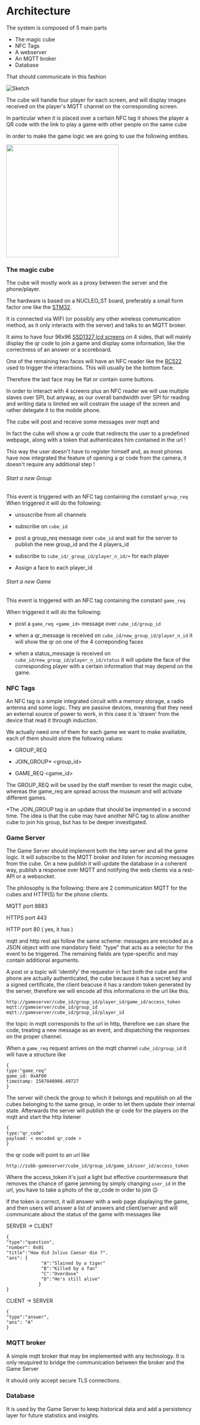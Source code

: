 # Architecture

The system is composed of 5 main parts

- The magic cube
- NFC Tags
- A webserver
- An MQTT broker
- Database

That should communicate in this fashion

![Sketch](https://di3go-article-images.s3.eu-central-1.amazonaws.com/uPic/Sketch.png)

The cube will handle four player for each screen, and will display images received on the player's MQTT channel on the corresponding screen.

In particular when it is placed over a certain NFC tag it shows the player a QR code  with the link to play a game with other people on the same cube

In order to make the game logic we are going to use the following entities.


<img src="https://di3go-article-images.s3.eu-central-1.amazonaws.com/uPic/Untitled%20Document-2.png" height="300" >


### The magic cube

The cube will mostly work as a proxy between the server and the phone/player.

The hardware is based on a NUCLEO_ST board, preferably a small form factor one like the [STM32](https://www.st.com/content/st_com/en/products/evaluation-tools/product-evaluation-tools/mcu-mpu-eval-tools/stm32-mcu-mpu-eval-tools/stm32-nucleo-boards/nucleo-f042k6.html). 

It is connected via WIFI (or possibly any other wireless communication method, as it only interacts with the server) and talks to an MQTT broker.

It aims to have four 96x96 [SSD1327  lcd screens](https://www.reichelt.com/it/it/arduino-display-1-12-display-grove-oled-ssd1327-grv-oled-1-12-p191247.html?r=1) on  4 sides, that will mainly display the qr code to join a game and display some information, like the correctness of an answer or a scoreboard.

One of the remaining two faces will have an NFC reader like the [RC522](https://lastminuteengineers.com/how-rfid-works-rc522-arduino-tutorial/) used to trigger the interactions. This will usually be the bottom face.

Therefore the last face may be flat or contain some buttons.

In order to interact with 4 screens plus an NFC reader we will use multiple slaves over SPI, but anyway, as our overall bandwidth over SPI for reading and writing data is  limited we will costrain the usage of the screen and rather delegate it to the mobile phone.

The cube will post and receive some messages over mqtt and 

In fact the cube will show a qr code that redirects the user to a predefined webpage, along with a token that authenticates him contained in the url !

This way the user doesn't have to register himself and, as  most phones have now  integrated the feature of opening a qr code from the camera, it doesn't require any additional step !

###### Start a new Group

This event is triggered with an NFC tag containing  the constant `group_req` 
 When triggered it will do the following:

- unsuscribe from all channels

- subscribe on `cube_id` 
- post a  group_req message over `cube_id`  and wait for the server to publish the new group_id and the  4 players_id
- subscribe to `cube_id/_group_id/player_n_id/+` for each player 
- Assign a face to each player_id

###### Start a new Game

This event is triggered with an NFC tag containing the constant `game_req` 

 When triggered it will do the following:

- post a `game_req <game_id>`  message over `cube_id/group_id`

- when a qr_message is received on `cube_id/new_group_id/player_n_id` it will show the qr on one of the 4 correponding faces
- when a status_message is received on `cube_id/new_group_id/player_n_id/status` it will update the face of the corresponding player with a certain information that may depend on the game.

### NFC Tags

An NFC tag is a simple integrated circuit with a memory storage, a radio antenna and some logic. They are passive devices, meaning that they need an external source of power to work, in this case it is 'drawn' from the device that read it through induction. 

We actually need one of them for each game we want to make availiable, each of them should store the following values:

- GROUP_REQ 
- JOIN_GROUP* <group_id>

- GAME_REQ <game_id>

The GROUP_REQ will be used by the staff member to reset the magic cube, whereas the game_req are spread across the museum and will activate different games.

*The JOIN_GROUP tag is an update that should be impmented in a second time.
The idea is that the cube may have another NFC tag to allow another cube to join his group, but has to be deeper investigated. 

### Game Server 

The Game Server  should implement both the http server and all the game logic.
It will subscribe to the MQTT broker and listen for incoming messages from the cube.
On a new publish it will update the database in a coherent way, publish a response over MQTT and notifying the web clients via a rest-API or a websocket.

The philosophy is the following: there are 2 communication MQTT for the cubes and HTTP(S) for the phone clients.

MQTT port 8883

HTTPS port 443

HTTP port 80 ( yes, it has  )

mqtt and http rest api follow the same scheme: messages are encoded as a  JSON object with one mandatory field: "type" that acts as a selector for the event to be triggered. The remaining fields are type-specific and may contain additional arguments.

A post or a topic will 'identify' the requestor  in fact both the cube and the phone are actually authenticated, the cube because it has a secret key and a signed certificate, the client beacuse it has a random token generated by the server, therefore we will encode all this informations in the url like this.

```
http://gameserver/cube_id/group_id/player_id/game_id/access_token
mqtt://gameserver/cube_id/group_id
mqtt://gameserver/cube_id/group_id/player_id
```

the topic in mqtt corresponds to the url in http, therefore we can share the code, treating a new message as an event, and dispatching the responses on the proper channel.

When a `game_req` request arrives on the mqtt channel `cube_id/group_id` it will have a structure like 

```
{
type:"game_req"
game_id: 0xAF00 
timestamp: 1587848908.49727
}
```

The server will check the group to which it belongs and republish on all the cubes belonging to the same group, in order to let them update their internal state.
Afterwards the server will publish the qr code for the players on the mqtt and start the http listener

```
{
type:"qr_code"
payload: < encoded qr_code > 
}
```

the qr code will point to an url like 

```
http://zubb-gameserver/cube_id/group_id/game_id/user_id/access_token
```

Where the access_token it's just a light but effective countermeasure that removes the chance of game jamming by simply changing `user_id`  in the url, you have to take a photo of the qr_code in order to join 😉

If the token is correct, it will answer with a web page displaying the game, and then users will answer a list of answers and  client/server and will communicate about the status of the game with messages like

SERVER -> CLIENT

````
{
"type":"question",
"number": 0x01
"title":"How did Julius Caesar die ?".
"ans": {
			 "A":"Slained by a tiger"
			 "B":"Killed by a fan"
			 "C":"Overdose"
			 "D":"He's still alive"
			}
}
````

CLIENT -> SERVER 

```
{
"type":"answer",
"ans": "A"
}
```

### MQTT broker

A simple mqtt broker that may be implemented with any technology.
It is only reuquired to bridge the communication between the broker and the Game Server

It should only accept secure TLS connections.

### Database

It is used  by the Game Server to keep historical data and add a persistency layer for future statistics and insights.

